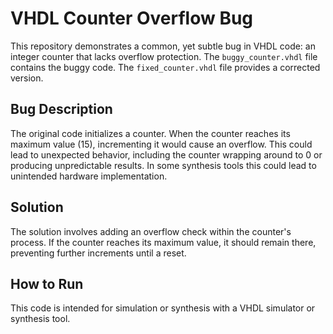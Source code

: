 # VHDL Counter Overflow Bug

This repository demonstrates a common, yet subtle bug in VHDL code: an integer counter that lacks overflow protection.  The `buggy_counter.vhdl` file contains the buggy code. The `fixed_counter.vhdl` file provides a corrected version.

## Bug Description

The original code initializes a counter.  When the counter reaches its maximum value (15), incrementing it would cause an overflow.  This could lead to unexpected behavior, including the counter wrapping around to 0 or producing unpredictable results.  In some synthesis tools this could lead to unintended hardware implementation.

## Solution

The solution involves adding an overflow check within the counter's process.  If the counter reaches its maximum value, it should remain there, preventing further increments until a reset.

## How to Run

This code is intended for simulation or synthesis with a VHDL simulator or synthesis tool. 